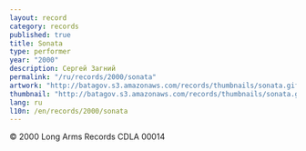 ```yaml
---
layout: record
category: records
published: true
title: Sonata
type: performer
year: "2000"
description: Сергей Загний
permalink: "/ru/records/2000/sonata"
artwork: "http://batagov.s3.amazonaws.com/records/thumbnails/sonata.gif"
thumbnail: "http://batagov.s3.amazonaws.com/records/thumbnails/sonata.gif"
lang: ru
l10n: /en/records/2000/sonata
---
```


© 2000 Long Arms Records CDLA 00014